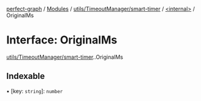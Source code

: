 [perfect-graph](../README.md) / [Modules](../modules.md) / [utils/TimeoutManager/smart-timer](../modules/utils_TimeoutManager_smart_timer.md) / [<internal\>](../modules/utils_TimeoutManager_smart_timer._internal_.md) / OriginalMs

# Interface: OriginalMs

[utils/TimeoutManager/smart-timer](../modules/utils_TimeoutManager_smart_timer.md).[<internal>](../modules/utils_TimeoutManager_smart_timer._internal_.md).OriginalMs

## Indexable

▪ [key: `string`]: `number`
